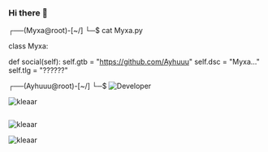 ### Hi there 👋
 ┌──(Myxa@root)-[~/]
└─$ cat Myxa.py

class Myxa:

def  social(self):
 self.gtb = "https://github.com/Ayhuuu"
 self.dsc = "Myxa..." 
 self.tlg = "??????"

 ┌──(Ayhuuu@root)-[~/]
 └─$
![Developer](https://cdn.discordapp.com/attachments/1056531281904672788/1061717042392219789/49c288411e888ada59a7cac132917197.jpg)

<p align="left"> <img src="https://komarev.com/ghpvc/?username=kleaar&label=Profile%20views&color=0e75b6&style=flat" alt="kleaar" /> </p>

<p align="left"> <a href="https://twitter.com/" target="blank"><img src="https://img.shields.io/twitter/follow/?logo=twitter&style=for-the-badge" alt="" /></a> </p>

<img src="https://camo.githubusercontent.com/1dce99d0b4b8bcefca1d24d2affc66d2233eccd30e843d00bccb8f583d4356fc/68747470733a2f2f636f756e742e6765746c6f6c692e636f6d2f6765742f403a417968757575" alt="kleaar" style="max-width: 100%;">

<img src="https://raw.githubusercontent.com/Sutil/Sutil/2b2fad3bf54522bb30c8c170591fc68ff51b69e6/github-contribution-grid-snake2.svg" alt="kleaar" /> </p>
